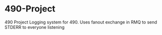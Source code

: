 # 490-Project
490 Project
Logging system for 490. Uses fanout exchange in RMQ to send STDERR to everyone listening
